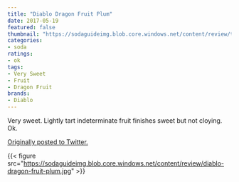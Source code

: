 ```yaml
---
title: "Diablo Dragon Fruit Plum"
date: 2017-05-19
featured: false
thumbnail: "https://sodaguideimg.blob.core.windows.net/content/review/thumbs/diablo-dragon-fruit-plum.jpg"
categories:
- soda
ratings:
- ok
tags:
- Very Sweet
- Fruit
- Dragon Fruit
brands:
- Diablo
---
```


Very sweet. Lightly tart indeterminate fruit finishes sweet but not cloying. Ok.

[Originally posted to Twitter.](https://twitter.com/Cavorter/status/865674168368381952)

{{< figure src="https://sodaguideimg.blob.core.windows.net/content/review/diablo-dragon-fruit-plum.jpg" >}}
